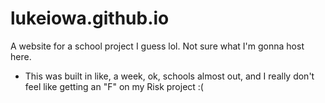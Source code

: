 # lukeiowa.github.io
A website for a school project I guess lol.
Not sure what I'm gonna host here.
- This was built in like, a week, ok, schools almost out, and I really don't feel like getting an "F" on my Risk project :(
